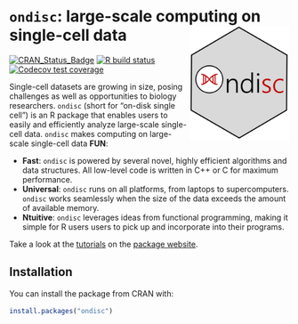 
<!-- README.md is generated from README.Rmd. Please edit that file -->

# `ondisc`: large-scale computing on single-cell data <img src="man/figures/hex.jpg" align="right" alt="" width="180" />

<!-- badges: start -->

[![CRAN\_Status\_Badge](https://www.r-pkg.org/badges/version/ondisc)](https://cran.r-project.org/package=ondisc)
[![R build
status](https://travis-ci.com/timothy-barry/ondisc.svg?branch=main)](https://travis-ci.com/timothy-barry/ondisc)
[![Codecov test
coverage](https://codecov.io/gh/Timothy-Barry/ondisc/branch/main/graph/badge.svg)](https://codecov.io/gh/Timothy-Barry/ondisc?branch=main)
<!-- badges: end -->

Single-cell datasets are growing in size, posing challenges as well as
opportunities to biology researchers. `ondisc` (short for “on-disk
single cell”) is an R package that enables users to easily and
efficiently analyze large-scale single-cell data. `ondisc` makes
computing on large-scale single-cell data **FUN**:

  - **Fast**: `ondisc` is powered by several novel, highly efficient
    algorithms and data structures. All low-level code is written in C++
    or C for maximum performance.
  - **Universal**: `ondisc` runs on all platforms, from laptops to
    supercomputers. `ondisc` works seamlessly when the size of the data
    exceeds the amount of available memory.
  - **Ntuitive**: `ondisc` leverages ideas from functional programming,
    making it simple for R users users to pick up and incorporate into
    their programs.

Take a look at the
[tutorials](https://timothy-barry.github.io/ondisc/articles/tutorial_odm_class.html)
on the [package
website](https://timothy-barry.github.io/ondisc/index.html).

## Installation

You can install the package from CRAN with:

``` r
install.packages("ondisc")
```
